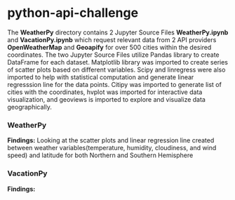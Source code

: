 # python-api-challenge

The **WeatherPy** directory contains 2 Jupyter Source Files **WeatherPy.ipynb** and **VacationPy.ipynb** which request relevant data from 2 API providers **OpenWeatherMap** and **Geoapify** for over 500 cities within the desired coordinates. The two Jupyter Source Files utilize Pandas library to create DataFrame for each dataset. Matplotlib library was imported to create series of scatter plots based on different variables. Scipy and linregress were also imported to help with statistical computation and generate linear regresssion line for the data points. Citipy was imported to generate list of cities with the coordinates, hvplot was imported for interactive data visualization, and geoviews is imported to explore and visualize data geographically.

### WeatherPy

**Findings:**
Looking at the scatter plots and linear regression line created between weather variables(temperature, humidity, cloudiness, and wind speed) and latitude for both Northern and Southern Hemisphere 


### VacationPy

**Findings:**
